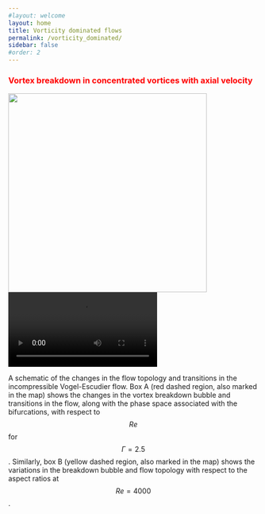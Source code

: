 ```yaml
---
#layout: welcome
layout: home
title: Vorticity dominated flows
permalink: /vorticity_dominated/
sidebar: false
#order: 2
---
```


### <span style="color: red">Vortex breakdown in concentrated vortices with axial velocity</span>
<img src="/assets/img/VE_conclusion_a5.png" width="400" height=auto>  
 <video width="300" height=auto autoplay loop>
  <source src="/assets/img/re2200a2_5.mp4" type="video/mp4">
 </video> 

A schematic of the changes in the flow topology and transitions in the incompressible Vogel-Escudier flow.
Box A (red dashed region, also marked in the map) shows the changes in the vortex breakdown bubble and transitions in the flow, along with the phase space associated with the bifurcations, with respect to $$Re$$ for $$\Gamma=2.5$$.
Similarly, box B (yellow dashed region, also marked in the map) shows the variations in the breakdown bubble and flow topology with respect to the aspect ratios at $$Re=4000$$.

